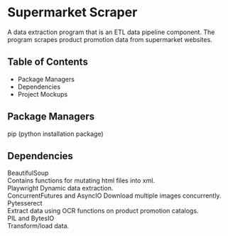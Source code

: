 # Supermarket Scraper
A data extraction program that is an ETL data pipeline component. The program scrapes product promotion data from supermarket websites.

## Table of Contents
- Package Managers
- Dependencies
- Project Mockups

## Package Managers
pip (python installation package)

## Dependencies    
BeautifulSoup  
    Contains functions for mutating html files into xml.  
Playwright 
    Dynamic data extraction.  
ConcurrentFutures and AsyncIO
    Download multiple images concurrently.  
Pytesserect  
    Extract data using OCR functions on product promotion catalogs.  
PIL and BytesIO  
    Transform/load data.
